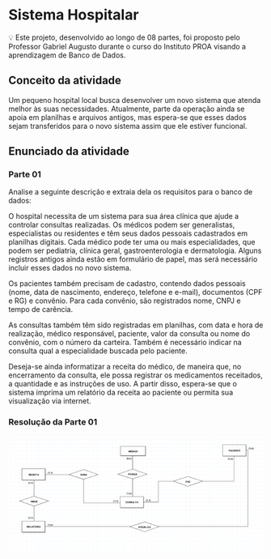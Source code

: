 # Sistema Hospitalar 

💡 Este projeto, desenvolvido ao longo de 08 partes, foi proposto pelo Professor Gabriel Augusto durante o curso do Instituto PROA visando a aprendizagem de Banco de Dados.

## Conceito da atividade 

Um pequeno hospital local busca desenvolver um novo sistema que atenda melhor às suas necessidades.
Atualmente, parte da operação ainda se apoia em planilhas e arquivos antigos, mas espera-se que esses dados sejam transferidos para o novo sistema assim que ele estiver funcional. 

## Enunciado da atividade 

### Parte 01 

Analise a seguinte descrição e extraia dela os requisitos para o banco de dados:

O hospital necessita de um sistema para sua área clínica que ajude a controlar consultas realizadas. Os médicos podem ser generalistas, especialistas ou residentes e têm seus dados pessoais cadastrados em planilhas digitais. Cada médico pode ter uma ou mais especialidades, que podem ser pediatria, clínica geral, gastroenterologia e dermatologia. Alguns registros antigos ainda estão em formulário de papel, mas será necessário incluir esses dados no novo sistema.

Os pacientes também precisam de cadastro, contendo dados pessoais (nome, data de nascimento, endereço, telefone e e-mail), documentos (CPF e RG) e convênio. Para cada convênio, são registrados nome, CNPJ e tempo de carência.

As consultas também têm sido registradas em planilhas, com data e hora de realização, médico responsável, paciente, valor da consulta ou nome do convênio, com o número da carteira. Também é necessário indicar na consulta qual a especialidade buscada pelo paciente.

Deseja-se ainda informatizar a receita do médico, de maneira que, no encerramento da consulta, ele possa registrar os medicamentos receitados, a quantidade e as instruções de uso. A partir disso, espera-se que o sistema imprima um relatório da receita ao paciente ou permita sua visualização via internet.

### Resolução da Parte 01 

<img src="./src/resolucao01.png" alt="Diagrama de Entidade e Relacionamento">

